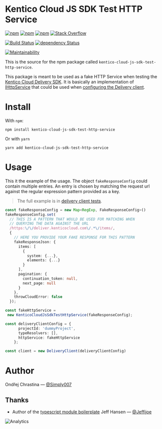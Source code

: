 # Kentico Cloud JS SDK Test HTTP Service

[![npm](https://img.shields.io/npm/v/kentico-cloud-js-sdk-test-http-service.svg?maxAge=1000)](https://www.npmjs.com/package/kentico-cloud-js-sdk-test-http-service)
[![npm](https://img.shields.io/npm/dt/kentico-cloud-js-sdk-test-http-service.svg?maxAge=1000)](https://www.npmjs.com/package/kentico-cloud-js-sdk-test-http-service)
[![npm](https://img.shields.io/npm/l/kentico-cloud-js-sdk-test-http-service.svg?maxAge=1000)](kentico-cloud-js-sdk-test-http-service)
[![Stack Overflow](https://img.shields.io/badge/Stack%20Overflow-ASK%20NOW-FE7A16.svg?logo=stackoverflow&logoColor=white)](https://stackoverflow.com/tags/kentico-cloud)

[![Build Status](https://img.shields.io/travis/Kentico/kentico-cloud-js-sdk-test-http-service.svg?maxAge=1000)](https://travis-ci.com/Kentico/kentico-cloud-js-sdk-test-http-service)
[![dependency Status](https://img.shields.io/david/Kentico/kentico-cloud-js-sdk-test-http-service.svg?maxAge=1000)](https://david-dm.org/Kentico/kentico-cloud-js-sdk-test-http-service)

[![Maintainability](https://api.codeclimate.com/v1/badges/f22cad469cc8779c2583/maintainability)](https://codeclimate.com/github/Kentico/kentico-cloud-js-sdk-test-http-service/maintainability)


This is the source for the npm package called `kentico-cloud-js-sdk-test-http-service`.

This package is meant to be used as a fake HTTP Service when testing the [Kentico Cloud Delivery SDK](https://github.com/Kentico/kentico-cloud-js/tree/master/packages/delivery). It is basically an implementation of [IHttpService](https://github.com/Kentico/kentico-cloud-js/blob/master/packages/core/lib/http/ihttp.service.ts) that could be used when [configuring the Delivery client](https://github.com/Kentico/kentico-cloud-js/blob/master/packages/delivery/DOCS.md#client-configuration).

# Install

With `npm`:

```
npm install kentico-cloud-js-sdk-test-http-service
```

Or with `yarn`

```
yarn add kentico-cloud-js-sdk-test-http-service
```

# Usage

This it the example of the usage. The object `fakeResponseConfig` could contain multiple entries. An entry is chosen by matching the request url against the regular expression pattern provided as a key.

> The full example is in [delivery client tests](/src/__tests__/delivery-client.test.ts). 

```typescript
const fakeResponseConfig = new Map<RegExp, FakeResponseConfig>()
fakeResponseConfig.set(
  // THIS IS A PATTERN THAT WOULD BE USED FOR MATCHING WHEN 
  // QUERYING THE DATA AGAINST THE URL
  /https:\/\/deliver.kenticocloud.com\/.*\/items/,  
  {
    // HERE YOU PROVIDE YOUR FAKE RESPONSE FOR THIS PATTERN
    fakeResponseJson: { 
      items: [
        {
          system: {...},
          elements: {...}
        }
      ],
      pagination: {
        continuation_token: null,
        next_page: null
      }
    },
    throwCloudError: false
  });

const fakeHttpService = 
 new KenticoCloudJsSdkTestHttpService(fakeResponseConfig);

const deliveryClientConfig = {
      projectId: 'dummyProject',
      typeResolvers: [],
      httpService: fakeHttpService
    };

const client = new DeliveryClient(deliveryClientConfig)
```

# Author

Ondřej Chrastina — [@Simply007](https://twitter.com/Simply007)

## Thanks

- Author of the [typescript module boilerplate](https://github.com/jeffijoe/ts-module-boilerplate) Jeff Hansen — [@Jeffijoe](https://twitter.com/Jeffijoe)

![Analytics](https://kentico-ga-beacon.azurewebsites.net/api/UA-69014260-4/Kentico/kentico-cloud-js-sdk-test-http-service?pixel)
